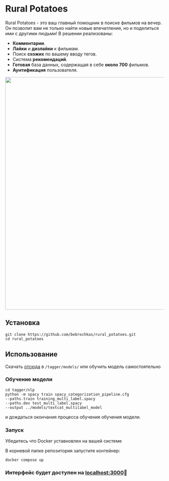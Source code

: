 # Rural Potatoes

Rural Potatoes - это ваш главный помощник в поиске фильмов на вечер. Он позволит вам не только найти новые впечатления, но и поделиться ими с другими людьми!
В решении реализованы:


- **Комментарии**.
- **Лайки** и **дизлайки** к фильмам.
- Поиск **схожих** по вашему вводу тегов.
- Система **рекомендаций**.
- **Готовая** база данных, содержащая в себе **около 700** фильмов.
- **Аунтификация** пользователя.

<p align="center">
  <img src="assets/video_record_1.gif" width="738">
</p>

## Установка 
```shell
git clone https://github.com/bebrochkas/rural_potatoes.git
cd rural_potatoes
```

## Использование 
Скачать [отсюда](http://) в `/tagger/models/` или обучить модель самостоятельно
### Обучение модели
```shell
cd tagger/nlp
python -m spacy train spacy_categorization_pipeline.cfg
--paths.train training_multi_label.spacy 
--paths.dev test_multi_label.spacy 
--output ../models/textcat_multilabel_model
```
и дождаться окончания процесса обучения обучения модели.

### Запуск
Убедитесь что Docker уставновлен на вашей системе

В корневой папке репозитория запустите контейнер:
```shell
docker compose up
```

### Интерфейс будет доступен на [localhost:3000](http://loclhost:3000)🎉

